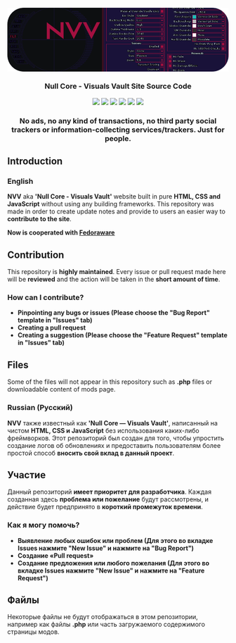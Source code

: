 <p align="center">
  <img src=".github/media/NVV.png" align="center">
</p>
<h3 align="center">Null Core - Visuals Vault Site Source Code</h3>

<div align="center"><img src="https://sonarcloud.io/api/project_badges/measure?project=harmonyzt_NVV-Site&metric=reliability_rating"> <img src="https://sonarcloud.io/api/project_badges/measure?project=harmonyzt_NVV-Site&metric=ncloc"> <img src="https://sonarcloud.io/api/project_badges/measure?project=harmonyzt_NVV-Site&metric=sqale_rating"> <img src="https://sonarcloud.io/api/project_badges/measure?project=harmonyzt_NVV-Site&metric=security_rating"> <img src="https://sonarcloud.io/api/project_badges/measure?project=harmonyzt_NVV-Site&metric=bugs"> <img src="https://sonarcloud.io/api/project_badges/measure?project=harmonyzt_NVV-Site&metric=sqale_index"></div>

<h3 align="center"> No ads, no any kind of transactions, no third party social trackers or information-collecting services/trackers. Just for people. </h3>

## Introduction

### English

**NVV** aka **'Null Core - Visuals Vault'** website built in pure **HTML, CSS and JavaScript** without using any building frameworks. This repository was made in order to create update notes and provide to users an easier way to **contribute to the site**.

**Now is cooperated with [Fedoraware](https://fedoraware.ncvisualsvault.cc/)**

## Contribution
This repository is **highly maintained**. Every issue or pull request made here will be **reviewed** and the action will be taken in the **short amount of time**.

### How can I contribute?
- **Pinpointing any bugs or issues (Please choose the "Bug Report" template in "Issues" tab)**
- **Creating a pull request**
- **Creating a suggestion (Please choose the "Feature Request" template in "Issues" tab)**

## Files
Some of the files will not appear in this repository such as **.php** files or downloadable content of mods page.

### Russian (Русский)

**NVV** также известный как **'Null Core — Visuals Vault'**, написанный на чистом **HTML, CSS и JavaScript** без использования каких-либо фреймворков. Этот репозиторий был создан для того, чтобы упростить создание логов об обновлениях и предоставить пользователям более простой способ **вносить свой вклад в данный проект**.

## Участие
Данный репозиторий **имеет приоритет для разработчика**. Каждая созданная здесь **проблема или пожелание** будут рассмотрены, и действие будет предпринято в **короткий промежуток времени**.

### Как я могу помочь?
- **Выявление любых ошибок или проблем (Для этого во вкладке Issues нажмите "New Issue" и нажмите на "Bug Report")**
- **Создание «Pull request»**
- **Создание предложения или любого пожелания (Для этого во вкладке Issues нажмите "New Issue" и нажмите на "Feature Request")**

## Файлы
Некоторые файлы не будут отображаться в этом репозитории, например как файлы **.php** или часть загружаемого содержимого страницы модов.
